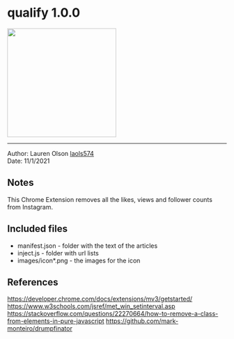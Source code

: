 # qualify 1.0.0
<img src="https://github.com/laols574/qualiify/blob/master/images/qualifylogo.png?raw=true" width="250" height="250">

------------

Author: Lauren Olson [laols574](mailto:laols574@email.arizona.edu)  
Date: 11/1/2021


## Notes
This Chrome Extension removes all the likes, views and follower counts from Instagram. 


## Included files

* manifest.json - folder with the text of the articles
* inject.js - folder with url lists
* images/icon*.png - the images for the icon
  
  
## References
https://developer.chrome.com/docs/extensions/mv3/getstarted/
https://www.w3schools.com/jsref/met_win_setinterval.asp
https://stackoverflow.com/questions/22270664/how-to-remove-a-class-from-elements-in-pure-javascript
https://github.com/mark-monteiro/drumpfinator


